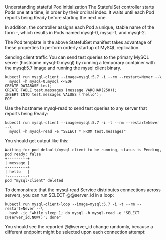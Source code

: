 Understanding stateful Pod initialization
The StatefulSet controller starts Pods one at a time, in order by their ordinal index. It waits until each Pod reports being Ready before starting the next one.

In addition, the controller assigns each Pod a unique, stable name of the form <statefulset-name>-<ordinal-index>, which results in Pods named mysql-0, mysql-1, and mysql-2.

The Pod template in the above StatefulSet manifest takes advantage of these properties to perform orderly startup of MySQL replication.


Sending client traffic
You can send test queries to the primary MySQL server (hostname mysql-0.mysql) by running a temporary container with the mysql:5.7 image and running the mysql client binary.

```
kubectl run mysql-client --image=mysql:5.7 -i --rm --restart=Never --\
  mysql -h mysql-0.mysql <<EOF
CREATE DATABASE test;
CREATE TABLE test.messages (message VARCHAR(250));
INSERT INTO test.messages VALUES ('hello');
EOF
```


Use the hostname mysql-read to send test queries to any server that reports being Ready:

```
kubectl run mysql-client --image=mysql:5.7 -i -t --rm --restart=Never --\
  mysql -h mysql-read -e "SELECT * FROM test.messages"
```
You should get output like this:

```
Waiting for pod default/mysql-client to be running, status is Pending, pod ready: false
+---------+
| message |
+---------+
| hello   |
+---------+
pod "mysql-client" deleted
```

To demonstrate that the mysql-read Service distributes connections across servers, you can run SELECT @@server_id in a loop:

```
kubectl run mysql-client-loop --image=mysql:5.7 -i -t --rm --restart=Never --\
  bash -ic "while sleep 1; do mysql -h mysql-read -e 'SELECT @@server_id,NOW()'; done"
```

You should see the reported @@server_id change randomly, because a different endpoint might be selected upon each connection attempt:



